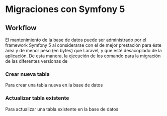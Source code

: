 # Migraciones con Symfony 5

## Workflow
El mantenimiento de la base de datos puede ser administrado por el framework Symfony 5 al considerarse con el de mejor prestación para éste área y de menor peso (en bytes) que Laravel, y que esté
desacoplado de la aplicación. De esta manera, la ejecución de los comando para la migración de las diferentes versionas de 

### Crear nueva tabla
Para crear una tabla nueva en la base de datos

### Actualizar tabla existente
Para actualizar una tabla existente en la base de datos
